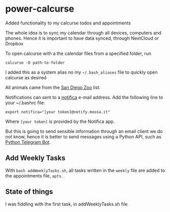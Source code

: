 # power-calcurse
Added functionality to my calcurse todos and appointments

The whole idea is to sync my calendar through all devices, computers and phones.
Hence it is important to have data synced, through NextCloud or Dropbox

To open calcurse with a the calendar files from a specified folder, run

    calcurse -D path-to-folder

I added this as a system alias no my `~/.bash_aliases` file to quickly open calcurse as desired

All animals came from the [San Diego Zoo][zoo] list.

Notifications can sent to a [notifica][notifica] e-mail address.
Add the following line to your ~/.bashrc file:

    export notifica="[your token]@notify.moosa.it"

Where `[your token]` is provided by the Notifica app.

But this is going to send sensible information through an email client
we do not know, hence it is better to send messages using
a Python API, such as [Python Telegram Bot][python].

## Add Weekly Tasks

With `bash addWeeklyTasks.sh`, all tasks written
in the `weekly` file are added to the appointments file, `apts`.

## State of things

I was fiddling with the first task, in addWeeklyTasks.sh file

[zoo]: http://animals.sandiegozoo.org/animals
[notifica]: http://www.moosa.it/notifica.php
[python]: https://python-telegram-bot.org/
